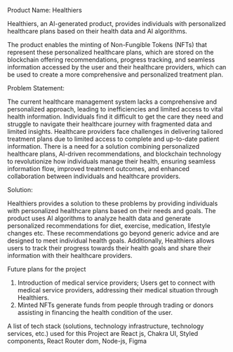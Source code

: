 Product Name: Healthiers


Healthiers, an AI-generated product, provides individuals with personalized healthcare plans based on their health data and AI algorithms. 

The product enables the minting of Non-Fungible Tokens (NFTs) that represent these personalized healthcare plans, which are stored on the blockchain offering recommendations, progress tracking, and seamless information accessed by the user and their healthcare providers, which can be used to create a more comprehensive and personalized treatment plan.


Problem Statement:


The current healthcare management system lacks a comprehensive and personalized approach, leading to inefficiencies and limited access to vital health information. Individuals find it difficult to get the care they need and struggle to navigate their healthcare journey with fragmented data and limited insights. Healthcare providers face challenges in delivering tailored treatment plans due to limited access to complete and up-to-date patient information. There is a need for a solution combining personalized healthcare plans, AI-driven recommendations, and blockchain technology to revolutionize how individuals manage their health, ensuring seamless information flow, improved treatment outcomes, and enhanced collaboration between individuals and healthcare providers.

Solution:

Healthiers provides a solution to these problems by providing individuals with personalized healthcare plans based on their needs and goals. The product uses AI algorithms to analyze health data and generate personalized recommendations for diet, exercise, medication, lifestyle changes etc.  These recommendations go beyond generic advice and are designed to meet individual health goals.
Additionally, Healthiers allows users to track their progress towards their health goals and share their information with their healthcare providers.


Future plans for the project

1.	Introduction of medical service providers; Users get to connect with medical service providers, addressing their medical situation through Healthiers.
2.	Minted NFTs generate funds from people through trading or donors assisting in financing the health condition of the user.



A list of tech stack (solutions, technology infrastructure, technology services, etc.) used for this Project are
React js, Chakra UI, Styled components, React Router dom, Node-js, Figma


